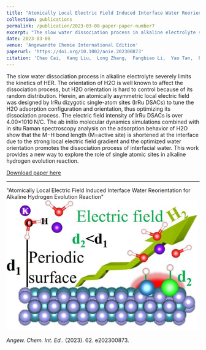 ```yaml
---
title: "Atomically Local Electric Field Induced Interface Water Reorientation for Alkaline Hydrogen Evolution Reaction"
collection: publications
permalink: /publication/2023-03-08-paper-paper-number7
excerpt: "The slow water dissociation process in alkaline electrolyte severely limits the kinetics of HER. The orientation of H2O is well known to affect the dissociation process, but H2O orientation is hard to control because of its random distribution. Herein, an atomically asymmetric local electric field was designed by IrRu dizygotic single-atom sites (IrRu DSACs) to tune the H2O adsorption configuration and orientation, thus optimizing its dissociation process. The electric field intensity of IrRu DSACs is over 4.00×1010 N/C. The ab initio molecular dynamics simulations combined with in situ Raman spectroscopy analysis on the adsorption behavior of H2O show that the M−H bond length (M=active site) is shortened at the interface due to the strong local electric field gradient and the optimized water orientation promotes the dissociation process of interfacial water. This work provides a new way to explore the role of single atomic sites in alkaline hydrogen evolution reaction.<br/><img src='/images/Publication/2023LMAngew.jpg'>"
date: 2023-03-08
venue: 'Angewandte Chemie International Edition'
paperurl: 'https://doi.org/10.1002/anie.202300873'
citation: 'Chao Cai,  Kang Liu,  Long Zhang,  Fangbiao Li,  Yao Tan,  Pengcheng Li,  Yanqiu Wang,  Maoyu Wang,  Zhenxing Feng,  Debora Motta Meira,  Wenqiang Qu,  Andrei Stefancu,  Wenzhang Li,  Hongmei Li,  Junwei Fu,  Hui Wang,  Dengsong Zhang*,  Emiliano Cortés*,  Min Liu*. <i>Angew. Chem. Int. Ed.</i>. (2023). 62. e202300873.'
---
```


The slow water dissociation process in alkaline electrolyte severely limits the kinetics of HER. The orientation of H2O is well known to affect the dissociation process, but H2O orientation is hard to control because of its random distribution. Herein, an atomically asymmetric local electric field was designed by IrRu dizygotic single-atom sites (IrRu DSACs) to tune the H2O adsorption configuration and orientation, thus optimizing its dissociation process. The electric field intensity of IrRu DSACs is over 4.00×1010 N/C. The ab initio molecular dynamics simulations combined with in situ Raman spectroscopy analysis on the adsorption behavior of H2O show that the M−H bond length (M=active site) is shortened at the interface due to the strong local electric field gradient and the optimized water orientation promotes the dissociation process of interfacial water. This work provides a new way to explore the role of single atomic sites in alkaline hydrogen evolution reaction.

[Download paper here](https://wenqiang2.github.io/images/Publication/2023LMAngew.pdf)

---
"Atomically Local Electric Field Induced Interface Water Reorientation for Alkaline Hydrogen Evolution Reaction"
<br/><img src='/images/Publication/2023LMAngew.jpg'>


<i>Angew. Chem. Int. Ed.</i>. (2023). 62. e202300873.

